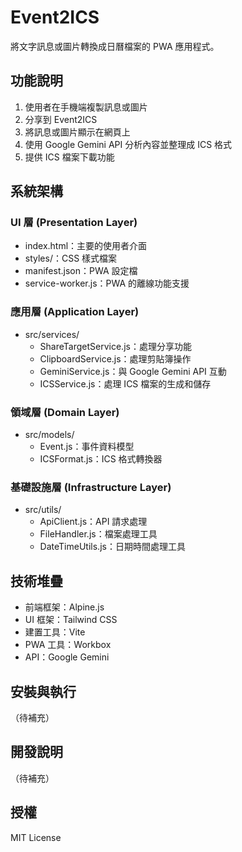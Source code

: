 # Event2ICS

將文字訊息或圖片轉換成日曆檔案的 PWA 應用程式。

## 功能說明

1. 使用者在手機端複製訊息或圖片
2. 分享到 Event2ICS
3. 將訊息或圖片顯示在網頁上
4. 使用 Google Gemini API 分析內容並整理成 ICS 格式
5. 提供 ICS 檔案下載功能

## 系統架構

### UI 層 (Presentation Layer)
- index.html：主要的使用者介面
- styles/：CSS 樣式檔案
- manifest.json：PWA 設定檔
- service-worker.js：PWA 的離線功能支援

### 應用層 (Application Layer)
- src/services/
  - ShareTargetService.js：處理分享功能
  - ClipboardService.js：處理剪貼簿操作
  - GeminiService.js：與 Google Gemini API 互動
  - ICSService.js：處理 ICS 檔案的生成和儲存

### 領域層 (Domain Layer)
- src/models/
  - Event.js：事件資料模型
  - ICSFormat.js：ICS 格式轉換器

### 基礎設施層 (Infrastructure Layer)
- src/utils/
  - ApiClient.js：API 請求處理
  - FileHandler.js：檔案處理工具
  - DateTimeUtils.js：日期時間處理工具

## 技術堆疊

- 前端框架：Alpine.js
- UI 框架：Tailwind CSS
- 建置工具：Vite
- PWA 工具：Workbox
- API：Google Gemini

## 安裝與執行

（待補充）

## 開發說明

（待補充）

## 授權

MIT License